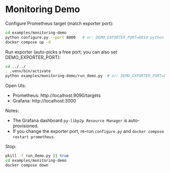 # Monitoring Demo

Configure Prometheus target (match exporter port):
```bash
cd examples/monitoring-demo
python configure.py --port 8000   # or: DEMO_EXPORTER_PORT=8010 python configure.py
docker compose up -d
```

Run exporter (auto-picks a free port; you can also set DEMO_EXPORTER_PORT):
```bash
cd ../../
. .venv/bin/activate
python examples/monitoring-demo/run_demo.py  # or: DEMO_EXPORTER_PORT=8010 python examples/monitoring-demo/run_demo.py
```

Open UIs:
- Prometheus: http://localhost:9090/targets
- Grafana: http://localhost:3000

Notes:
- The Grafana dashboard `py-libp2p Resource Manager` is auto-provisioned.
- If you change the exporter port, re-run `configure.py` and `docker compose restart prometheus`.

Stop:
```bash
pkill -f run_demo.py || true
cd examples/monitoring-demo
docker compose down
```
